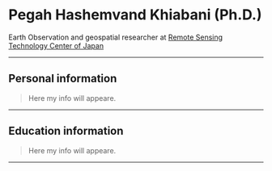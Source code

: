 <h1> Pegah Hashemvand Khiabani (Ph.D.)</h1>


Earth Observation and geospatial researcher at <a href="https://www.restec.or.jp/en/index.html"> Remote Sensing Technology Center of Japan</a>
<hr>



<h2> Personal information </h2>

<p> <blockquote>Here my info will appeare.</blockquote>
 <p>

<hr>


<h2> Education information </h2>

<blockquote>Here my info will appeare.</blockquote>
<hr>

